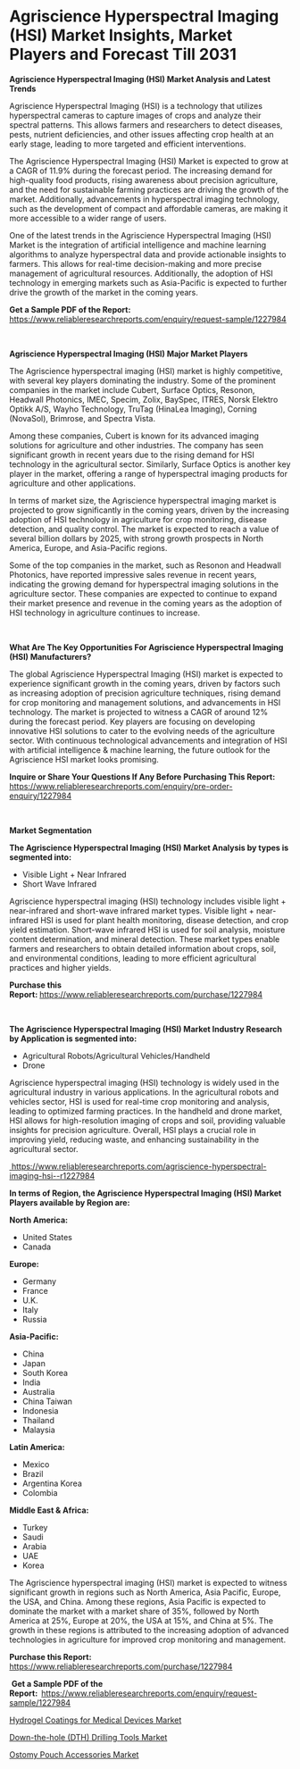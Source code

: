 <p><h1>Agriscience Hyperspectral Imaging (HSI) Market Insights, Market Players and Forecast Till 2031</h1></p><p><strong>Agriscience Hyperspectral Imaging (HSI) Market Analysis and Latest Trends</strong></p>
<p><p>Agriscience Hyperspectral Imaging (HSI) is a technology that utilizes hyperspectral cameras to capture images of crops and analyze their spectral patterns. This allows farmers and researchers to detect diseases, pests, nutrient deficiencies, and other issues affecting crop health at an early stage, leading to more targeted and efficient interventions.</p><p>The Agriscience Hyperspectral Imaging (HSI) Market is expected to grow at a CAGR of 11.9% during the forecast period. The increasing demand for high-quality food products, rising awareness about precision agriculture, and the need for sustainable farming practices are driving the growth of the market. Additionally, advancements in hyperspectral imaging technology, such as the development of compact and affordable cameras, are making it more accessible to a wider range of users.</p><p>One of the latest trends in the Agriscience Hyperspectral Imaging (HSI) Market is the integration of artificial intelligence and machine learning algorithms to analyze hyperspectral data and provide actionable insights to farmers. This allows for real-time decision-making and more precise management of agricultural resources. Additionally, the adoption of HSI technology in emerging markets such as Asia-Pacific is expected to further drive the growth of the market in the coming years.</p></p>
<p><strong>Get a Sample PDF of the Report:&nbsp;</strong> <a href="https://www.reliableresearchreports.com/enquiry/request-sample/1227984">https://www.reliableresearchreports.com/enquiry/request-sample/1227984</a></p>
<p>&nbsp;</p>
<p><strong>Agriscience Hyperspectral Imaging (HSI) Major Market Players</strong></p>
<p><p>The Agriscience hyperspectral imaging (HSI) market is highly competitive, with several key players dominating the industry. Some of the prominent companies in the market include Cubert, Surface Optics, Resonon, Headwall Photonics, IMEC, Specim, Zolix, BaySpec, ITRES, Norsk Elektro Optikk A/S, Wayho Technology, TruTag (HinaLea Imaging), Corning (NovaSol), Brimrose, and Spectra Vista.</p><p>Among these companies, Cubert is known for its advanced imaging solutions for agriculture and other industries. The company has seen significant growth in recent years due to the rising demand for HSI technology in the agricultural sector. Similarly, Surface Optics is another key player in the market, offering a range of hyperspectral imaging products for agriculture and other applications.</p><p>In terms of market size, the Agriscience hyperspectral imaging market is projected to grow significantly in the coming years, driven by the increasing adoption of HSI technology in agriculture for crop monitoring, disease detection, and quality control. The market is expected to reach a value of several billion dollars by 2025, with strong growth prospects in North America, Europe, and Asia-Pacific regions.</p><p>Some of the top companies in the market, such as Resonon and Headwall Photonics, have reported impressive sales revenue in recent years, indicating the growing demand for hyperspectral imaging solutions in the agriculture sector. These companies are expected to continue to expand their market presence and revenue in the coming years as the adoption of HSI technology in agriculture continues to increase.</p></p>
<p>&nbsp;</p>
<p><strong>What Are The Key Opportunities For Agriscience Hyperspectral Imaging (HSI) Manufacturers?</strong></p>
<p><p>The global Agriscience Hyperspectral Imaging (HSI) market is expected to experience significant growth in the coming years, driven by factors such as increasing adoption of precision agriculture techniques, rising demand for crop monitoring and management solutions, and advancements in HSI technology. The market is projected to witness a CAGR of around 12% during the forecast period. Key players are focusing on developing innovative HSI solutions to cater to the evolving needs of the agriculture sector. With continuous technological advancements and integration of HSI with artificial intelligence & machine learning, the future outlook for the Agriscience HSI market looks promising.</p></p>
<p><strong>Inquire or Share Your Questions If Any Before Purchasing This Report:</strong> <a href="https://www.reliableresearchreports.com/enquiry/pre-order-enquiry/1227984">https://www.reliableresearchreports.com/enquiry/pre-order-enquiry/1227984</a></p>
<p>&nbsp;</p>
<p><strong>Market Segmentation</strong></p>
<p><strong>The Agriscience Hyperspectral Imaging (HSI) Market Analysis by types is segmented into:</strong></p>
<p><ul><li>Visible Light + Near Infrared</li><li>Short Wave Infrared</li></ul></p>
<p><p>Agriscience hyperspectral imaging (HSI) technology includes visible light + near-infrared and short-wave infrared market types. Visible light + near-infrared HSI is used for plant health monitoring, disease detection, and crop yield estimation. Short-wave infrared HSI is used for soil analysis, moisture content determination, and mineral detection. These market types enable farmers and researchers to obtain detailed information about crops, soil, and environmental conditions, leading to more efficient agricultural practices and higher yields.</p></p>
<p><strong>Purchase this Report:&nbsp;</strong><a href="https://www.reliableresearchreports.com/purchase/1227984">https://www.reliableresearchreports.com/purchase/1227984</a></p>
<p>&nbsp;</p>
<p><strong>The Agriscience Hyperspectral Imaging (HSI) Market Industry Research by Application is segmented into:</strong></p>
<p><ul><li>Agricultural Robots/Agricultural Vehicles/Handheld</li><li>Drone</li></ul></p>
<p><p>Agriscience hyperspectral imaging (HSI) technology is widely used in the agricultural industry in various applications. In the agricultural robots and vehicles sector, HSI is used for real-time crop monitoring and analysis, leading to optimized farming practices. In the handheld and drone market, HSI allows for high-resolution imaging of crops and soil, providing valuable insights for precision agriculture. Overall, HSI plays a crucial role in improving yield, reducing waste, and enhancing sustainability in the agricultural sector.</p></p>
<p><a href="https://www.reliableresearchreports.com/agriscience-hyperspectral-imaging-hsi--r1227984">&nbsp;https://www.reliableresearchreports.com/agriscience-hyperspectral-imaging-hsi--r1227984</a></p>
<p><strong>In terms of Region, the Agriscience Hyperspectral Imaging (HSI) Market Players available by Region are:</strong></p>
<p>
    <p> <strong> North America: </strong>
        <ul>
            <li>United States</li>
            <li>Canada</li>
        </ul>
        </p> 
    <p> <strong> Europe: </strong>
        <ul>
            <li>Germany</li>
            <li>France</li>
            <li>U.K.</li>
            <li>Italy</li>
            <li>Russia</li>
        </ul>
        </p> 
    <p> <strong> Asia-Pacific: </strong>
        <ul>
            <li>China</li>
            <li>Japan</li>
            <li>South Korea</li>
            <li>India</li>
            <li>Australia</li>
            <li>China Taiwan</li>
            <li>Indonesia</li>
            <li>Thailand</li>
            <li>Malaysia</li>
        </ul>
        </p> 
    <p> <strong> Latin America: </strong>
        <ul>
            <li>Mexico</li>
            <li>Brazil</li>
            <li>Argentina Korea</li>
            <li>Colombia</li>
        </ul>
        </p> 
    <p> <strong> Middle East & Africa: </strong>
        <ul>
            <li>Turkey</li>
            <li>Saudi</li>
            <li>Arabia</li>
            <li>UAE</li>
            <li>Korea</li>
        </ul>
    </p>
    </p>
<p><p>The Agriscience hyperspectral imaging (HSI) market is expected to witness significant growth in regions such as North America, Asia Pacific, Europe, the USA, and China. Among these regions, Asia Pacific is expected to dominate the market with a market share of 35%, followed by North America at 25%, Europe at 20%, the USA at 15%, and China at 5%. The growth in these regions is attributed to the increasing adoption of advanced technologies in agriculture for improved crop monitoring and management.</p></p>
<p><strong>Purchase this Report: </strong><a href="https://www.reliableresearchreports.com/purchase/1227984">https://www.reliableresearchreports.com/purchase/1227984</a></p>
<p>&nbsp;<strong>Get a Sample PDF of the Report:&nbsp;&nbsp;</strong><a href="https://www.reliableresearchreports.com/enquiry/request-sample/1227984">https://www.reliableresearchreports.com/enquiry/request-sample/1227984</a></p>
<p><strong></strong></p>
<p><p><a href="https://github.com/BurtonGALEN/Market-Research-Report-List-1/blob/main/hydrogel-coatings-for-medical-devices-market.md">Hydrogel Coatings for Medical Devices Market</a></p><p><a href="https://github.com/VincentButlerjXXf/Market-Research-Report-List-1/blob/main/down-the-hole-dth-drilling-tools-market.md">Down-the-hole (DTH) Drilling Tools Market</a></p><p><a href="https://github.com/nusratjahan12006/Market-Research-Report-List-1/blob/main/ostomy-pouch-accessories-market.md">Ostomy Pouch Accessories Market</a></p></p>